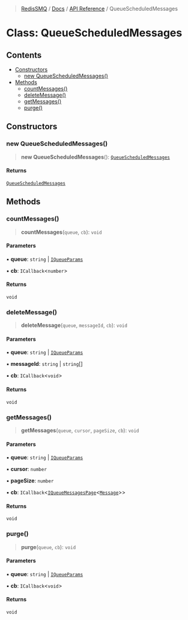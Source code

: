 >[RedisSMQ](../../../README.md) / [Docs](../../README.md) / [API Reference](../README.md) / QueueScheduledMessages

# Class: QueueScheduledMessages

## Contents

- [Constructors](QueueScheduledMessages.md#constructors)
  - [new QueueScheduledMessages()](QueueScheduledMessages.md#new-queuescheduledmessages)
- [Methods](QueueScheduledMessages.md#methods)
  - [countMessages()](QueueScheduledMessages.md#countmessages)
  - [deleteMessage()](QueueScheduledMessages.md#deletemessage)
  - [getMessages()](QueueScheduledMessages.md#getmessages)
  - [purge()](QueueScheduledMessages.md#purge)

## Constructors

### new QueueScheduledMessages()

> **new QueueScheduledMessages**(): [`QueueScheduledMessages`](QueueScheduledMessages.md)

#### Returns

[`QueueScheduledMessages`](QueueScheduledMessages.md)

## Methods

### countMessages()

> **countMessages**(`queue`, `cb`): `void`

#### Parameters

▪ **queue**: `string` | [`IQueueParams`](../interfaces/IQueueParams.md)

▪ **cb**: `ICallback`<`number`>

#### Returns

`void`

### deleteMessage()

> **deleteMessage**(`queue`, `messageId`, `cb`): `void`

#### Parameters

▪ **queue**: `string` | [`IQueueParams`](../interfaces/IQueueParams.md)

▪ **messageId**: `string` | `string`[]

▪ **cb**: `ICallback`<`void`>

#### Returns

`void`

### getMessages()

> **getMessages**(`queue`, `cursor`, `pageSize`, `cb`): `void`

#### Parameters

▪ **queue**: `string` | [`IQueueParams`](../interfaces/IQueueParams.md)

▪ **cursor**: `number`

▪ **pageSize**: `number`

▪ **cb**: `ICallback`<[`IQueueMessagesPage`](../interfaces/IQueueMessagesPage.md)<[`Message`](Message.md)>>

#### Returns

`void`

### purge()

> **purge**(`queue`, `cb`): `void`

#### Parameters

▪ **queue**: `string` | [`IQueueParams`](../interfaces/IQueueParams.md)

▪ **cb**: `ICallback`<`void`>

#### Returns

`void`

